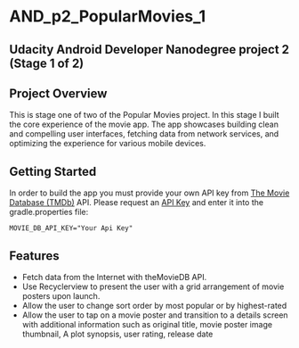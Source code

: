 # AND_p2_PopularMovies_1
## Udacity Android Developer Nanodegree project 2 (Stage 1 of 2) 


## Project Overview
This is stage one of two of the Popular Movies project. In this stage I built the core experience of the movie app. The app showcases building clean and compelling user interfaces, fetching data from network services, and optimizing the experience for various mobile devices.

## Getting Started
In order to build the app you must provide your own API key from [The Movie Database (TMDb)](https://www.themoviedb.org/documentation/api) API. Please request an [API Key](https://www.themoviedb.org/documentation/api) and enter it into the gradle.properties file:

```gradle.properties
MOVIE_DB_API_KEY="Your Api Key"
```

## Features
*   Fetch data from the Internet with theMovieDB API.
*   Use Recyclerview to present the user with a grid arrangement of movie posters upon launch.
*   Allow the user to change sort order by most popular or by highest-rated
*   Allow the user to tap on a movie poster and transition to a details screen with additional information such as original title, movie poster image thumbnail, A plot synopsis, user rating, release date
